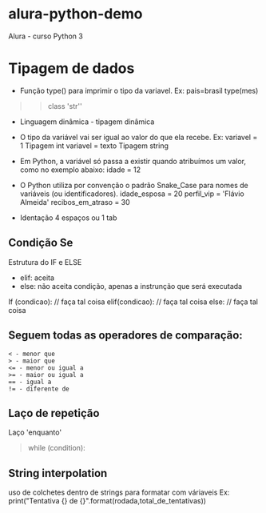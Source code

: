 # alura-python-demo
Alura - curso Python 3

# Tipagem de dados
- Função type() para imprimir o tipo da variavel. Ex:
pais=brasil
type(mes)
>> class 'str''

* Linguagem dinâmica - tipagem dinâmica
* O tipo da variável vai ser igual ao valor do que ela recebe. 
Ex:
variavel = 1
Tipagem int
variavel = texto
Tipagem string

* Em Python, a variável só passa a existir quando atribuímos um valor, como no exemplo abaixo:
idade = 12

* O Python utiliza por convenção o padrão Snake_Case para nomes de variáveis (ou identificadores).
idade_esposa = 20
perfil_vip = 'Flávio Almeida'
recibos_em_atraso = 30
  
* Identação
4 espaços ou 1 tab
  
## Condição Se
Estrutura do IF e ELSE

- elif: aceita 
- else: não aceita condição, apenas a instrunção que será executada

If (condicao): 
    // faça tal coisa
elif(condicao):
    // faça tal coisa
else:
    // faça tal coisa
## Seguem todas as operadores de comparação:

    < - menor que
    > - maior que
    <= - menor ou igual a
    >= - maior ou igual a
    == - igual a
    != - diferente de

## Laço de repetição
Laço 'enquanto'

> while (condition):

## String interpolation
uso de colchetes dentro de strings para formatar com váriaveis
Ex:
    print("Tentativa {} de {}".format(rodada,total_de_tentativas))
